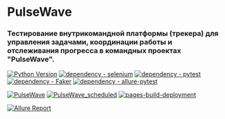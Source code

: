 # PulseWave
### Тестирование внутрикомандной платформы (трекера) для управления задачами, координации работы и отслеживания прогресса в командных проектах "PulseWave".
[![Python Version](https://img.shields.io/badge/python-3.11-blue)](https://www.python.org/doc/versions/)
[![dependency - selenium](https://img.shields.io/badge/dependency-selenium-blue?logo=selenium&logoColor=white)](https://pypi.org/project/selenium)
[![dependency - pytest](https://img.shields.io/badge/dependency-pytest-blue?logo=pytest&logoColor=white)](https://pypi.org/project/pytest)
[![dependency - Faker](https://img.shields.io/badge/dependency-Faker-blue)](https://pypi.org/project/Faker)
[![dependency - allure-pytest](https://img.shields.io/badge/dependency-allure--pytest-blue?logo=qameta&logoColor=white)](https://pypi.org/project/allure-pytest)


[![PulseWave](https://github.com/Nat754/PulseWave/actions/workflows/pulsewave.yml/badge.svg?branch=main)](https://github.com/Nat754/PulseWave/actions/workflows/pulsewave.yml)
[![PulseWave_scheduled](https://github.com/Nat754/PulseWave/actions/workflows/pulsewave_scheduled.yml/badge.svg)](https://github.com/Nat754/PulseWave/actions/workflows/pulsewave_scheduled.yml)
[![pages-build-deployment](https://github.com/Nat754/PulseWave/actions/workflows/pages/pages-build-deployment/badge.svg)](https://github.com/Nat754/PulseWave/actions/workflows/pages/pages-build-deployment)


[![Allure Report](https://img.shields.io/badge/Allure%20Report-deployed-green)](https://nat754.github.io/PulseWave/)
